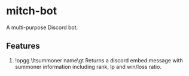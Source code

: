 # mitch-bot
A multi-purpose Discord bot.

## Features
1) !opgg \ltsummoner name\gt
Returns a discord embed message with summoner information including rank, lp and win/loss ratio.


